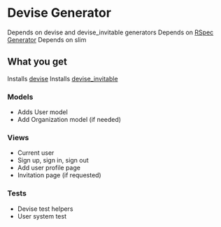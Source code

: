 # Devise Generator

Depends on devise and devise_invitable generators
Depends on [RSpec Generator](../../testing/rspec)
Depends on slim

## What you get

Installs [devise](https://github.com/heartcombo/devise)
Installs [devise_invitable](https://github.com/scambra/devise_invitable)

### Models
* Adds User model
* Add Organization model (if needed)

### Views
* Current user
* Sign up, sign in, sign out
* Add user profile page
* Invitation page (if requested)

### Tests
* Devise test helpers
* User system test
